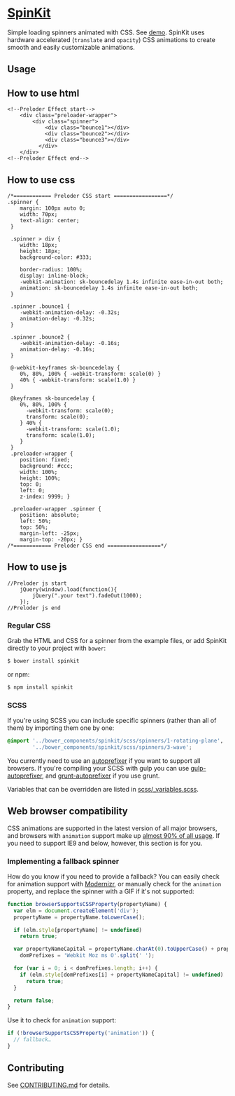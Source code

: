 # [SpinKit](http://tobiasahlin.com/spinkit/)

Simple loading spinners animated with CSS. See [demo](http://tobiasahlin.com/spinkit/). SpinKit uses hardware accelerated (`translate` and `opacity`) CSS animations to create smooth and easily customizable animations. 

## Usage

## How to use html
```
<!--Preloder Effect start-->
    <div class="preloader-wrapper">
        <div class="spinner">
            <div class="bounce1"></div>
            <div class="bounce2"></div>
            <div class="bounce3"></div>
          </div>
    </div>
<!--Preloder Effect end-->
```

## How to use css
```
/*============ Preloder CSS start =================*/
.spinner {
	margin: 100px auto 0;
	width: 70px;
	text-align: center;
 }
 
 .spinner > div {
	width: 18px;
	height: 18px;
	background-color: #333;
 
	border-radius: 100%;
	display: inline-block;
	-webkit-animation: sk-bouncedelay 1.4s infinite ease-in-out both;
	animation: sk-bouncedelay 1.4s infinite ease-in-out both;
 }
 
 .spinner .bounce1 {
	-webkit-animation-delay: -0.32s;
	animation-delay: -0.32s;
 }
 
 .spinner .bounce2 {
	-webkit-animation-delay: -0.16s;
	animation-delay: -0.16s;
 }
 
 @-webkit-keyframes sk-bouncedelay {
	0%, 80%, 100% { -webkit-transform: scale(0) }
	40% { -webkit-transform: scale(1.0) }
 }
 
 @keyframes sk-bouncedelay {
	0%, 80%, 100% { 
	  -webkit-transform: scale(0);
	  transform: scale(0);
	} 40% { 
	  -webkit-transform: scale(1.0);
	  transform: scale(1.0);
	}
 }
 .preloader-wrapper {
	position: fixed;
	background: #ccc;
	width: 100%;
	height: 100%;
	top: 0;
	left: 0;
	z-index: 9999; }
 
 .preloader-wrapper .spinner {
	position: absolute;
	left: 50%;
	top: 50%;
	margin-left: -25px;
	margin-top: -20px; }
/*============ Preloder CSS end =================*/
```
## How to use js
``` 
//Preloder js start
	jQuery(window).load(function(){
		jQuery(".your text").fadeOut(1000);
	});
//Preloder js end
```
### Regular CSS

Grab the HTML and CSS for a spinner from the example files, or add SpinKit directly to your project with `bower`:

```bash
$ bower install spinkit
```

or npm:

```bash
$ npm install spinkit
```

### SCSS

If you're using SCSS you can include specific spinners (rather than all of them) by importing them one by one:

```scss
@import '../bower_components/spinkit/scss/spinners/1-rotating-plane',
        '../bower_components/spinkit/scss/spinners/3-wave';
```

You currently need to use an [autoprefixer](https://github.com/postcss/autoprefixer) if you want to support all browsers. If you're compiling your SCSS with gulp you can use [gulp-autoprefixer](https://github.com/sindresorhus/gulp-autoprefixer), and [grunt-autoprefixer](https://github.com/nDmitry/grunt-autoprefixer) if you use grunt.

Variables that can be overridden are listed in [scss/_variables.scss](https://github.com/tobiasahlin/SpinKit/blob/master/scss/_variables.scss).

## Web browser compatibility

CSS animations are supported in the latest version of all major browsers, and browsers with `animation` support make up [almost 90% of all usage](http://caniuse.com/#feat=css-animation). If you need to support IE9 and below, however, this section is for you.

### Implementing a fallback spinner

How do you know if you need to provide a fallback? You can easily check for animation support with [Modernizr](http://modernizr.com), or manually check for the `animation` property, and replace the spinner with a GIF if it's not supported:

```javascript
function browserSupportsCSSProperty(propertyName) {
  var elm = document.createElement('div');
  propertyName = propertyName.toLowerCase();

  if (elm.style[propertyName] != undefined)
    return true;

  var propertyNameCapital = propertyName.charAt(0).toUpperCase() + propertyName.substr(1),
    domPrefixes = 'Webkit Moz ms O'.split(' ');

  for (var i = 0; i < domPrefixes.length; i++) {
    if (elm.style[domPrefixes[i] + propertyNameCapital] != undefined)
      return true;
  }

  return false;
}
```

Use it to check for `animation` support:

```javascript
if (!browserSupportsCSSProperty('animation')) {
  // fallback…
}
```

## Contributing

See [CONTRIBUTING.md](https://github.com/tobiasahlin/SpinKit/blob/master/CONTRIBUTING.md) for details.
